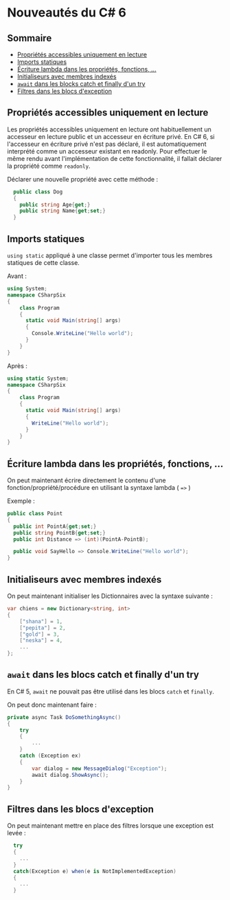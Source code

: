 # Nouveautés du C# 6

## Sommaire

- [Propriétés accessibles uniquement en lecture](#proplectureseule)
- [Imports statiques](#importsStatiques)
- [Écriture lambda dans les propriétés, fonctions, ...](#ecritureLambda)
- [Initialiseurs avec membres indexés](#initMembresIndexes)
- [`await` dans les blocks catch et finally d'un try](#awaitCatchFinally)
- [Filtres dans les blocs d'exception](#filtresExceptions)

## Propriétés accessibles uniquement en lecture <a id="proplectureseule"></a>

Les propriétés accessibles uniquement en lecture ont habituellement un accesseur en lecture public et un accesseur en écriture privé. En C# 6, si l'accesseur en écriture privé n'est pas déclaré, il est automatiquement interprété comme un accesseur existant en readonly. Pour effectuer le même rendu avant l'implémentation de cette fonctionnalité, il fallait déclarer la propriété comme `readonly`.

Déclarer une nouvelle propriété avec cette méthode :

```cs
  public class Dog
  {
    public string Age{get;}
    public string Name{get;set;}
  }
```

## Imports statiques <a id="importsStatiques"></a>
`using static` appliqué à une classe permet d'importer tous les membres statiques de cette classe.

Avant :
```cs
using System;
namespace CSharpSix
{
    class Program
    {
      static void Main(string[] args)
      {
        Console.WriteLine("Hello world");
      }
    }
}
```

Après :
```cs
using static System;
namespace CSharpSix
{
    class Program
    {
      static void Main(string[] args)
      {
        WriteLine("Hello world");
      }
    }
}
```
## Écriture lambda dans les propriétés, fonctions, ... <a id="ecritureLambda"></a>
On peut maintenant écrire directement le contenu d'une fonction/propriété/procédure en utilisant la syntaxe lambda ( `=>` )


Exemple :
```cs
public class Point
{
  public int PointA{get;set;}
  public string PointB{get;set;}
  public int Distance => (int)(PointA-PointB);

  public void SayHello => Console.WriteLine("Hello world");
}
```

## Initialiseurs avec membres indexés <a id="initMembresIndexes"></a>
On peut maintenant initialiser les Dictionnaires avec la syntaxe suivante :

```cs
var chiens = new Dictionary<string, int>
{
    ["shana"] = 1,
    ["pepita"] = 2,
    ["gold"] = 3,
    ["neska"] = 4,
    ...
};
```
## `await` dans les blocs catch et finally d'un try  <a id="awaitCatchFinally"></a>
En C# 5, `await` ne pouvait pas être utilisé dans les blocs `catch` et `finally`.

On peut donc maintenant faire :
```cs
private async Task DoSomethingAsync()
{
    try
    {
        ...
    }
    catch (Exception ex)
    {
        var dialog = new MessageDialog("Exception");
        await dialog.ShowAsync();
    }
}
```
## Filtres dans les blocs d'exception <a id="filtresExceptions"></a>
On peut maintenant mettre en place des filtres lorsque une exception est levée :

```cs
  try
  {
    ...
  }
  catch(Exception e) when(e is NotImplementedException)
  {
    ...
  }
```
